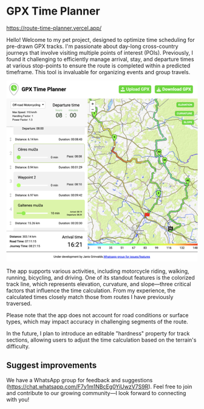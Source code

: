 # GPX Time Planner

https://route-time-planner.vercel.app/

Hello! Welcome to my pet project, designed to optimize time scheduling for pre-drawn GPX tracks. I'm passionate about day-long cross-country journeys that involve visiting multiple points of interest (POIs). Previously, I found it challenging to efficiently manage arrival, stay, and departure times at various stop-points to ensure the route is completed within a predicted timeframe. This tool is invaluable for organizing events and group travels.

![Screenshot of the app](/public/images/image.png)

The app supports various activities, including motorcycle riding, walking, running, bicycling, and driving. One of its standout features is the colorized track line, which represents elevation, curvature, and slope—three critical factors that influence the time calculation. From my experience, the calculated times closely match those from routes I have previously traversed.

Please note that the app does not account for road conditions or surface types, which may impact accuracy in challenging segments of the route.

In the future, I plan to introduce an editable "hardness" property for track sections, allowing users to adjust the time calculation based on the terrain's difficulty.

## Suggest improvements

We have a WhatsApp group for feedback and suggestions (https://chat.whatsapp.com/F7y1m1NBcEg0YiUwzV7S9R). Feel free to join and contribute to our growing community—I look forward to connecting with you!

